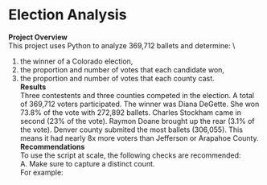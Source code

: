 # Election Analysis
**Project Overview**
 \
This project uses Python to analyze 369,712 ballets and determine:
 \
1. the winner of a Colorado election, 
2. the proportion and number of votes that each candidate won,
3. the proportion and number of votes that each county cast.
 \
**Results**
\
Three contestents and three counties competed in the election. A total of 369,712 voters participated. The winner was Diana DeGette. She won 73.8% of the vote with 272,892 ballets. Charles Stockham came in second (23% of the vote). Raymon Doane brought up the rear (3.1% of the vote). Denver county submited the most ballets (306,055). This means it had nearly 8x more voters than Jefferson or Arapahoe County.\
**Recommendations**
 \
To use the script at scale, the following checks are recommended:
 \
A. Make sure to capture a distinct count.\
For example:
